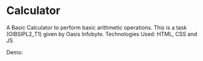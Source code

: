 # Calculator
A Basic Calculator to perform basic arithmetic operations.
This is a task (OIBSIPL2_T1) given by Oasis Infobyte.
Technologies Used: HTML, CSS and JS

Demo:

